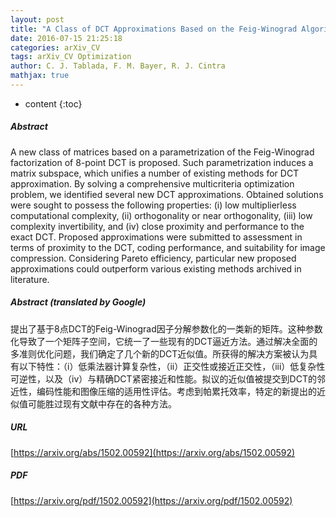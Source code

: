 ```yaml
---
layout: post
title: "A Class of DCT Approximations Based on the Feig-Winograd Algorithm"
date: 2016-07-15 21:25:18
categories: arXiv_CV
tags: arXiv_CV Optimization
author: C. J. Tablada, F. M. Bayer, R. J. Cintra
mathjax: true
---
```


* content
{:toc}

##### Abstract
A new class of matrices based on a parametrization of the Feig-Winograd factorization of 8-point DCT is proposed. Such parametrization induces a matrix subspace, which unifies a number of existing methods for DCT approximation. By solving a comprehensive multicriteria optimization problem, we identified several new DCT approximations. Obtained solutions were sought to possess the following properties: (i) low multiplierless computational complexity, (ii) orthogonality or near orthogonality, (iii) low complexity invertibility, and (iv) close proximity and performance to the exact DCT. Proposed approximations were submitted to assessment in terms of proximity to the DCT, coding performance, and suitability for image compression. Considering Pareto efficiency, particular new proposed approximations could outperform various existing methods archived in literature.

##### Abstract (translated by Google)
提出了基于8点DCT的Feig-Winograd因子分解参数化的一类新的矩阵。这种参数化导致了一个矩阵子空间，它统一了一些现有的DCT逼近方法。通过解决全面的多准则优化问题，我们确定了几个新的DCT近似值。所获得的解决方案被认为具有以下特性：（i）低乘法器计算复杂性，（ii）正交性或接近正交性，（iii）低复杂性可逆性，以及（iv）与精确DCT紧密接近和性能。拟议的近似值被提交到DCT的邻近性，编码性能和图像压缩的适用性评估。考虑到帕累托效率，特定的新提出的近似值可能胜过现有文献中存在的各种方法。

##### URL
[https://arxiv.org/abs/1502.00592](https://arxiv.org/abs/1502.00592)

##### PDF
[https://arxiv.org/pdf/1502.00592](https://arxiv.org/pdf/1502.00592)

